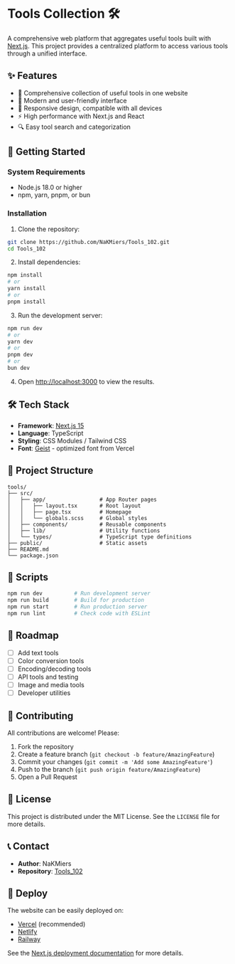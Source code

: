 # Tools Collection 🛠️

A comprehensive web platform that aggregates useful tools built with [Next.js](https://nextjs.org). This project provides a centralized platform to access various tools through a unified interface.

## ✨ Features

- 🎯 Comprehensive collection of useful tools in one website
- 🎨 Modern and user-friendly interface
- 📱 Responsive design, compatible with all devices
- ⚡ High performance with Next.js and React
- 🔍 Easy tool search and categorization

## 🚀 Getting Started

### System Requirements

- Node.js 18.0 or higher
- npm, yarn, pnpm, or bun

### Installation

1. Clone the repository:

```bash
git clone https://github.com/NaKMiers/Tools_102.git
cd Tools_102
```

2. Install dependencies:

```bash
npm install
# or
yarn install
# or
pnpm install
```

3. Run the development server:

```bash
npm run dev
# or
yarn dev
# or
pnpm dev
# or
bun dev
```

4. Open [http://localhost:3000](http://localhost:3000) to view the results.

## 🛠️ Tech Stack

- **Framework**: [Next.js 15](https://nextjs.org/)
- **Language**: TypeScript
- **Styling**: CSS Modules / Tailwind CSS
- **Font**: [Geist](https://vercel.com/font) - optimized font from Vercel

## 📁 Project Structure

```
tools/
├── src/
│   ├── app/                 # App Router pages
│   │   ├── layout.tsx       # Root layout
│   │   ├── page.tsx         # Homepage
│   │   └── globals.scss     # Global styles
│   ├── components/          # Reusable components
│   ├── lib/                 # Utility functions
│   └── types/               # TypeScript type definitions
├── public/                  # Static assets
├── README.md
└── package.json
```

## 🔧 Scripts

```bash
npm run dev          # Run development server
npm run build        # Build for production
npm run start        # Run production server
npm run lint         # Check code with ESLint
```

## 🎯 Roadmap

- [ ] Add text tools
- [ ] Color conversion tools
- [ ] Encoding/decoding tools
- [ ] API tools and testing
- [ ] Image and media tools
- [ ] Developer utilities

## 🤝 Contributing

All contributions are welcome! Please:

1. Fork the repository
2. Create a feature branch (`git checkout -b feature/AmazingFeature`)
3. Commit your changes (`git commit -m 'Add some AmazingFeature'`)
4. Push to the branch (`git push origin feature/AmazingFeature`)
5. Open a Pull Request

## 📝 License

This project is distributed under the MIT License. See the `LICENSE` file for more details.

## 📞 Contact

- **Author**: NaKMiers
- **Repository**: [Tools_102](https://github.com/NaKMiers/Tools_102)

## 🚀 Deploy

The website can be easily deployed on:

- [Vercel](https://vercel.com) (recommended)
- [Netlify](https://netlify.com)
- [Railway](https://railway.app)

See the [Next.js deployment documentation](https://nextjs.org/docs/app/building-your-application/deploying) for more details.
